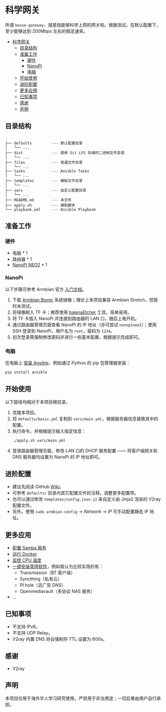 # 科学网关

所谓 `kexue-gateway`，就是指能够科学上网的网关啦。根据测试，在默认配置下，至少能够达到 200Mbps 左右的稳定速率。

- [科学网关](#%E7%A7%91%E5%AD%A6%E7%BD%91%E5%85%B3)
  - [目录结构](#%E7%9B%AE%E5%BD%95%E7%BB%93%E6%9E%84)
  - [准备工作](#%E5%87%86%E5%A4%87%E5%B7%A5%E4%BD%9C)
    - [硬件](#%E7%A1%AC%E4%BB%B6)
    - [NanoPi](#nanopi)
    - [电脑](#%E7%94%B5%E8%84%91)
  - [开始使用](#%E5%BC%80%E5%A7%8B%E4%BD%BF%E7%94%A8)
  - [进阶配置](#%E8%BF%9B%E9%98%B6%E9%85%8D%E7%BD%AE)
  - [更多应用](#%E6%9B%B4%E5%A4%9A%E5%BA%94%E7%94%A8)
  - [已知事项](#%E5%B7%B2%E7%9F%A5%E4%BA%8B%E9%A1%B9)
  - [感谢](#%E6%84%9F%E8%B0%A2)
  - [声明](#%E5%A3%B0%E6%98%8E)

## 目录结构

```
.
├── defaults         --- 默认配置目录
│   └── ...
├── dist             --- 使用 Git LFS 存储的二进制文件目录
│   └── ...
├── files            --- 普通文件目录
│   └── ...
├── tasks            --- Ansible Tasks
│   └── ...
├── templates        --- 模板文件目录
│   └── ...
├── vars             --- 自定义配置目录
│   └── ...
├── README.md        --- 本文件
├── apply.sh         --- 辅助脚本
└── playbook.yml     --- Ansible Playbook
```

## 准备工作

### 硬件

- 电脑 * 1
- 路由器 * 1
- [NanoPi NEO2](http://wiki.friendlyarm.com/wiki/index.php/NanoPi_NEO2/zh) * 1

### NanoPi

以下步骤可参考 Armbian 官方 [入门文档](https://docs.armbian.com/User-Guide_Getting-Started/)。

1. 下载 [Armbian Bionic](https://www.armbian.com/nanopi-neo-2/) 系统镜像；理论上本项目兼容 Armbian Stretch，但暂时未测试。
2. 将镜像刷入 TF 卡；推荐使用 [balenaEtcher](https://www.balena.io/etcher/) 工具，简单易用。
3. 将 TF 卡插入 NanoPi 并连接到路由器的 LAN 口，随后上电开机。
4. 通过路由器管理页面查看 NanoPi 的 IP 地址（亦可尝试 `nanopineo2`）；使用 SSH 登录到 NanoPi，用户名为 `root`，密码为 `1234`。
5. 初次登录需强制修改密码并进行一些基本配置，根据提示完成即可。

### 电脑

在电脑上 [安装 Ansible](https://docs.ansible.com/ansible/latest/installation_guide/intro_installation.html)，例如通过 Python 的 pip 包管理器安装：

```bash
pip install ansible
```

## 开始使用

以下路径均相对于本项目根目录。

1. 克隆本项目。
2. 将 `defaults/basic.yml` 复制到 `vars/main.yml`，根据服务器信息替换其中的配置。
3. 执行命令，并根据提示输入指定信息：
   ```bash
   ./apply.sh vars/main.yml
   ```
4. 登录路由器管理页面，修改 LAN 口的 DHCP 服务配置 —— 将客户端网关和 DNS 服务器均设置为 NanoPi 的 IP 地址即可。

## 进阶配置

- 建议先阅读 GitHub [Wiki](https://github.com/wi1dcard/kexue-gateway/wiki)。
- 可参考 `defaults/` 目录内其它配置文件的注释，调整更多配置项。
- 也可以通过修改 `templates/config.json.j2` 来自定义由 Jinja2 渲染的 V2ray 配置文件。
- 另外，使用 `sudo armbian-config` -> *Network* -> *IP* 可手动配置静态 IP 地址。

## 更多应用

- [配置 Samba 服务](https://tutorials.ubuntu.com/tutorial/install-and-configure-samba)
- [运行 Docker](https://docs.armbian.com/User-Guide_Advanced-Features/#how-to-run-docker)
- [监控 CPU 温度](https://docs.armbian.com/Hardware_Allwinner-H5-A64/)
- [一键安装常用软件](https://docs.armbian.com/User-Guide_Armbian-Config/#software)，例如我认为比较实用的有：
  - Transmission（BT 客户端）
  - Syncthing（私有云）
  - PI hole（去广告 DNS）
  - Openmediavault（多协议 NAS 服务）
- ...

## 已知事项

- 不支持 IPv6。
- 不支持 UDP Relay。
- V2ray 内置 DNS 将会强制将 TTL 设置为 600s。

## 感谢

- V2ray

## 声明

本项目仅用于海外华人学习研究使用，严禁用于非法用途；一切后果由用户自行承担。
